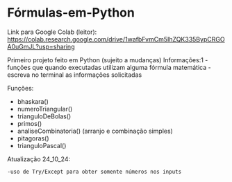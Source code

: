 # Fórmulas-em-Python

Link para Google Colab (leitor): https://colab.research.google.com/drive/1wafbFvmCm5IhZQK335BypCRGOA0uGmJL?usp=sharing

Primeiro projeto feito em Python (sujeito a mudanças)
Informações:1
  -funções que quando executadas utilizam alguma fórmula matemática
  -escreva no terminal as informações solicitadas

Funções:
  - bhaskara() 
  - numeroTriangular()
  - trianguloDeBolas()
  - primos()
  - analiseCombinatoria() (arranjo e combinação simples)
  - pitagoras()
  - trianguloPascal()

Atualização 24_10_24:

    -uso de Try/Except para obter somente números nos inputs  
